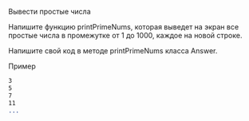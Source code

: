 Вывести простые числа

Напишите функцию printPrimeNums, которая выведет на экран все простые числа в промежутке от 1 до 1000, каждое на новой строке.

Напишите свой код в методе printPrimeNums класса Answer.

Пример

```2
3
5
7
11
...